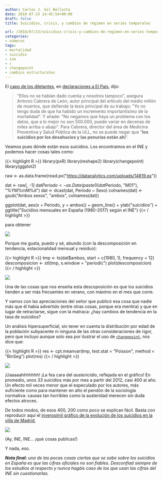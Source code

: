 ```yaml
---
author: Carlos J. Gil Bellosta
date: 2018-07-23 14:45:54+00:00
draft: false
title: Suicidios, crisis, y cambios de régimen en series temporales

url: /2018/07/23/suicidios-crisis-y-cambios-de-regimen-en-series-temporales/
categories:
- números
tags:
- mortalidad
- suicidio
- ine
- r
- changepoint
- cambios estructurales
---
```


El [capo de los diletantes](https://www.datanalytics.com/2018/07/19/que-no-que-es-imposible-esconder-medio-millon-de-muertos-y-que-la-cordialidad-esta-de-mas/), en [declaraciones a El País](https://elpais.com/elpais/2018/07/18/ciencia/1531909943_997080.html), dijo:

>"Ellos no se habían dado cuenta y nosotros tampoco", asegura Antonio Cabrera de León, autor principal del artículo del medio millón de muertos, que defiende la tesis principal de su trabajo: "Yo no tengo duda de que ha habido un incremento importantísimo de la mortalidad". Y añade: "No negamos que haya un problema con los datos, que a lo mejor no son 500.000, puede variar en decenas de miles arriba o abajo". Para Cabrera, director del área de Medicina Preventiva y Salud Pública de la ULL, no se puede negar que "**los suicidios por los desahucios y las penurias están ahí**".

Veamos pues dónde están esos suicidios. Los encontramos en el INE y podemos hacer cosas tales como:

{{< highlight R >}}
library(pxR)
library(reshape2)
library(changepoint)
library(ggplot2)

raw <- as.data.frame(read.px("https://datanalytics.com/uploads/14819.px"))

dat <- raw[, -1]
dat$Periodo <- as.Date(paste0(dat$Periodo, "M01"),
    "%YM%mM%d")
dat <- dcast(dat, Periodo ~ Sexo)
colnames(dat) <- gsub("Ambos sexos",
    "ambos", colnames(dat))

ggplot(dat, aes(x = Periodo, y = ambos)) +
    geom_line() +
    ylab("suicidios") +
    ggtitle("Sucidios mensuales en España (1980-2017) según el INE")
{{< / highlight >}}

para obtener

![](/wp-uploads/2018/07/suicidios_espana.png#center)

Porque me gusta, puedo y sé, abundo (con la descomposición en tendencia, estacionalidad mensual y residuo):

{{< highlight R >}}
tmp <- ts(dat$ambos, start = c(1980, 1), frequency = 12)
descomposicion <- stl(tmp, s.window = "periodic")
plot(descomposicion)
{{< / highlight >}}

![](/wp-uploads/2018/07/suicidios_espana_descomposicion.png#center)


Una de las cosas que nos enseña esta descoposición es que los suicidios tienden a ser más frecuentes en verano, con máximo en el mes que corre.

Y vamos con las apreciaciones del señor que publicó esa cosa que nadie más que él había advertido (entre otras cosas, porque era mentira) y que en lugar de retractarse, sigue con la matraca: ¿hay cambios de tendencia en la tasa de suicidios?

Un análisis hipersuperficial, sin tener en cuenta la distribución por edad de la población subyacente ni ninguna de las otras consideraciones de rigor, pero que incluyo aunque solo sea por ilustrar el uso de [`changepoint`](https://cran.r-project.org/web/packages/changepoint/index.html), nos dice que:

{{< highlight R >}}
    res <- cpt.meanvar(tmp, test.stat = "Poisson", method = "BinSeg")
    plot(res)
{{< / highlight >}}

![](/wp-uploads/2018/07/suicidios_espana_cambio_regimen.png#center)

¡Uaaaaahhhhhhh! ¡La fea cara del _austericidio_, reflejada en el gráfico! En promedio, unos 33 suicidios más por mes a partir del 2012, casi 400 al año. Un efecto mil veces menor que el especulado por los autores, más suficiente como para mantener en alto el pendón de la sociología normativa: causas tan horribles como la austeridad merecen sin duda efectos atroces.

De todos modos, de esos 400, 200 como poco se explican fácil. Basta con reproducir aquí el [inverosímil gráfico de la evolución de los suicidios en la villa de Madrid](https://www.datanalytics.com/2015/12/03/el-curioso-caso-de-los-suicidios-en-la-villa-de-madrid/),

![](/wp-uploads/2015/12/suicidios_municipio_madrid.png#center)

(Ay, INE, INE... ¡qué cosas publicas!)

Y nada, eso.

_**Nota final:** una de las pocas cosas ciertas que se sabe sobre los suicidios en España es que las cifras oficiales no son fiables. Desconfiad siempre de los estudios al respecto y nunca hagáis caso de los que usan las cifras del INE sin cuestionarlas._
